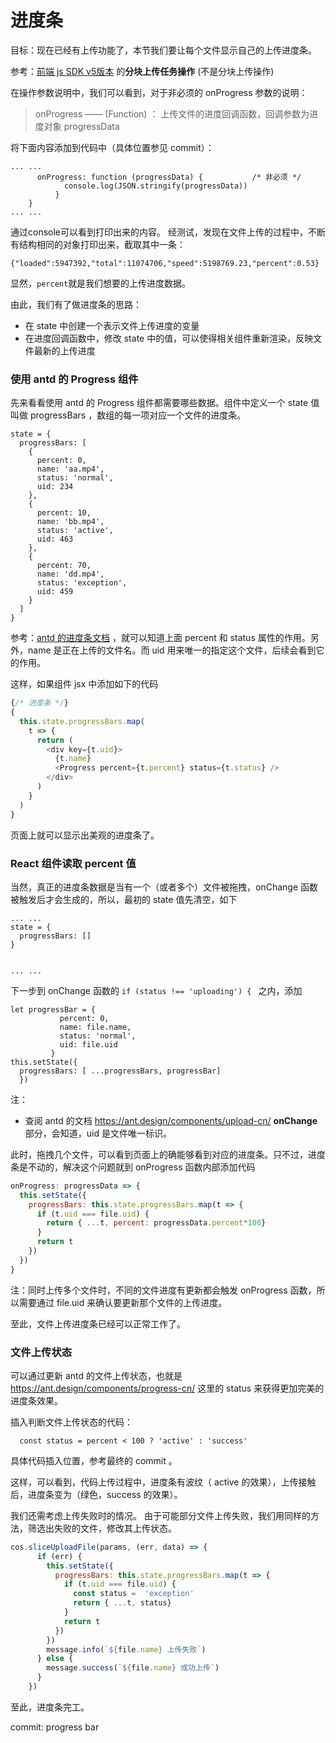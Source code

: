 # 进度条

目标：现在已经有上传功能了，本节我们要让每个文件显示自己的上传进度条。

参考：[前端 js SDK v5版本](https://cloud.tencent.com/document/product/436/11459#.E5.88.86.E5.9D.97.E4.B8.8A.E4.BC.A0.E4.BB.BB.E5.8A.A1.E6.93.8D.E4.BD.9C) 的**分块上传任务操作** (不是分块上传操作)

在操作参数说明中，我们可以看到，对于非必须的 onProgress 参数的说明：

>onProgress —— (Function) ： 上传文件的进度回调函数，回调参数为进度对象 progressData

将下面内容添加到代码中（具体位置参见 commit）：

```
... ...
      onProgress: function (progressData) {           /* 非必须 */
            console.log(JSON.stringify(progressData))
          }
    }
... ...
```

通过console可以看到打印出来的内容。
经测试，发现在文件上传的过程中，不断有结构相同的对象打印出来，截取其中一条：

```
{"loaded":5947392,"total":11074706,"speed":5198769.23,"percent":0.53}
```

显然，`percent`就是我们想要的上传进度数据。

由此，我们有了做进度条的思路：

* 在 state 中创建一个表示文件上传进度的变量
* 在进度回调函数中，修改 state 中的值，可以使得相关组件重新渲染，反映文件最新的上传进度


### 使用 antd 的 Progress 组件

先来看看使用 antd 的 Progress 组件都需要哪些数据。组件中定义一个 state 值叫做 progressBars ，数组的每一项对应一个文件的进度条。

```
state = {
  progressBars: [
    {
      percent: 0,
      name: 'aa.mp4',
      status: 'normal',
      uid: 234
    },
    {
      percent: 10,
      name: 'bb.mp4',
      status: 'active',
      uid: 463
    },
    {
      percent: 70,
      name: 'dd.mp4',
      status: 'exception',
      uid: 459
    }
  ]
}
```

参考：[antd 的进度条文档](https://ant.design/components/progress-cn/) ，就可以知道上面 percent 和 status 属性的作用。另外，name 是正在上传的文件名。而 uid 用来唯一的指定这个文件，后续会看到它的作用。

这样，如果组件 jsx 中添加如下的代码

```js
{/* 进度条 */}
{
  this.state.progressBars.map(
    t => {
      return (
        <div key={t.uid}>
          {t.name}
          <Progress percent={t.percent} status={t.status} />
        </div>
      )
    }
  )
}
```

页面上就可以显示出美观的进度条了。

### React 组件读取 percent 值

当然，真正的进度条数据是当有一个（或者多个）文件被拖拽，onChange 函数被触发后才会生成的，所以，最初的 state 值先清空，如下

```
... ...
state = {
  progressBars: []
}


... ...

```

下一步到 onChange 函数的 `if (status !== 'uploading') { ` 之内，添加

```
let progressBar = {
           percent: 0,
           name: file.name,
           status: 'normal',
           uid: file.uid
         }
this.setState({
  progressBars: [ ...progressBars, progressBar]
  })
```

注：
* 查阅 antd 的文档 https://ant.design/components/upload-cn/ **onChange** 部分，会知道，uid 是文件唯一标识。

此时，拖拽几个文件，可以看到页面上的确能够看到对应的进度条。只不过，进度条是不动的，解决这个问题就到 onProgress 函数内部添加代码

```js
onProgress: progressData => {
  this.setState({
    progressBars: this.state.progressBars.map(t => {
      if (t.uid === file.uid) {
        return { ...t, percent: progressData.percent*100}
      }
      return t
    })
  })
}
```

注：同时上传多个文件时，不同的文件进度有更新都会触发 onProgress 函数，所以需要通过 file.uid 来确认要更新那个文件的上传进度。

至此，文件上传进度条已经可以正常工作了。

### 文件上传状态

可以通过更新 antd 的文件上传状态，也就是 https://ant.design/components/progress-cn/ 这里的 status 来获得更加完美的进度条效果。






插入判断文件上传状态的代码：

```
  const status = percent < 100 ? 'active' : 'success'
```

具体代码插入位置，参考最终的 commit 。

这样，可以看到，代码上传过程中，进度条有波纹（ active 的效果），上传接触后，进度条变为（绿色，success 的效果）。


我们还需考虑上传失败时的情况。
由于可能部分文件上传失败，我们用同样的方法，筛选出失败的文件，修改其上传状态。

```js
cos.sliceUploadFile(params, (err, data) => {
      if (err) {
        this.setState({
          progressBars: this.state.progressBars.map(t => {
            if (t.uid === file.uid) {
              const status =  'exception'
              return { ...t, status}
            }
            return t
          })
        })
        message.info(`${file.name} 上传失败`)
      } else {
        message.success(`${file.name} 成功上传`)
      }
    })
```

至此，进度条完工。

commit: progress bar
